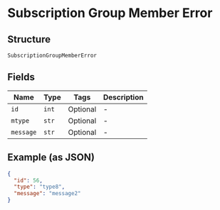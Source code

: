 
# Subscription Group Member Error

## Structure

`SubscriptionGroupMemberError`

## Fields

| Name | Type | Tags | Description |
|  --- | --- | --- | --- |
| `id` | `int` | Optional | - |
| `mtype` | `str` | Optional | - |
| `message` | `str` | Optional | - |

## Example (as JSON)

```json
{
  "id": 56,
  "type": "type8",
  "message": "message2"
}
```

